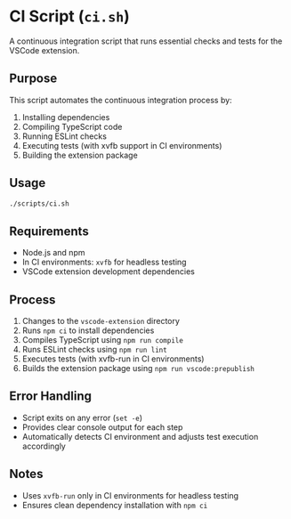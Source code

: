 # CI Script (`ci.sh`)

A continuous integration script that runs essential checks and tests for the VSCode extension.

## Purpose

This script automates the continuous integration process by:

1. Installing dependencies
2. Compiling TypeScript code
3. Running ESLint checks
4. Executing tests (with xvfb support in CI environments)
5. Building the extension package

## Usage

```bash
./scripts/ci.sh
```

## Requirements

- Node.js and npm
- In CI environments: `xvfb` for headless testing
- VSCode extension development dependencies

## Process

1. Changes to the `vscode-extension` directory
2. Runs `npm ci` to install dependencies
3. Compiles TypeScript using `npm run compile`
4. Runs ESLint checks using `npm run lint`
5. Executes tests (with xvfb-run in CI environments)
6. Builds the extension package using `npm run vscode:prepublish`

## Error Handling

- Script exits on any error (`set -e`)
- Provides clear console output for each step
- Automatically detects CI environment and adjusts test execution accordingly

## Notes

- Uses `xvfb-run` only in CI environments for headless testing
- Ensures clean dependency installation with `npm ci`
